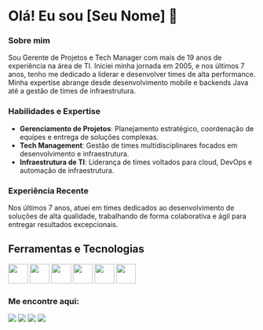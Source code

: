 # Olá! Eu sou [Seu Nome] 👋

### Sobre mim
Sou Gerente de Projetos e Tech Manager com mais de 19 anos de experiência na área de TI. Iniciei minha jornada em 2005, e nos últimos 7 anos, tenho me dedicado a liderar e desenvolver times de alta performance. 
Minha expertise abrange desde desenvolvimento mobile e backends Java até a gestão de times de infraestrutura.

### Habilidades e Expertise
- **Gerenciamento de Projetos**: Planejamento estratégico, coordenação de equipes e entrega de soluções complexas.
- **Tech Management**: Gestão de times multidisciplinares focados em desenvolvimento e infraestrutura.
- **Infraestrutura de TI**: Liderança de times voltados para cloud, DevOps e automação de infraestrutura.

### Experiência Recente
Nos últimos 7 anos, atuei em times dedicados ao desenvolvimento de soluções de alta qualidade, trabalhando de forma colaborativa e ágil para entregar resultados excepcionais.

## Ferramentas e Tecnologias
<div style="display: inline-block;">
  <img loading="lazy" src="https://cdn.jsdelivr.net/gh/devicons/devicon/icons/git/git-original.svg" width="40" height="40"/>
  <img loading="lazy" src="https://cdn.jsdelivr.net/gh/devicons/devicon/icons/kubernetes/kubernetes-plain.svg" width="40" height="40"/>
  <img loading="lazy" src="https://cdn.jsdelivr.net/gh/devicons/devicon/icons/java/java-original.svg" width="40" height="40"/>
  <img loading="lazy" src="https://cdn.jsdelivr.net/gh/devicons/devicon/icons/jira/jira-original.svg" width="40" height="40"/>
  <img loading="lazy" src="https://cdn.jsdelivr.net/gh/devicons/devicon/icons/azure/azure-original.svg" width="40" height="40"/>
  <img loading="lazy" src="https://cdn.jsdelivr.net/gh/devicons/devicon/icons/bash/bash-original.svg" width="40" height="40"/>
</div>



### Me encontre aqui:
<a href="https://www.linkedin.com/in/luiz-henrique-ferraz" target="_blank"><img loading="lazy" src="https://img.shields.io/badge/-LinkedIn-%230077B5?style=for-the-badge&logo=linkedin&logoColor=white" target="_blank"></a>
<a href="https://discord.com/users/luizhferraz" target="_blank"> <img loading="lazy" src="https://img.shields.io/badge/Discord-7289DA?style=for-the-badge&logo=discord&logoColor=white"></a>
<a href="https://www.instagram.com/luizhferraz/" target="_blank"><img loading="lazy" src="https://img.shields.io/badge/-Instagram-%23E4405F?style=for-the-badge&logo=instagram&logoColor=white" target="_blank"></a>
<a href = "mailto:luizhferraz@gmail.com"><img loading="lazy" src="https://img.shields.io/badge/Gmail-D14836?style=for-the-badge&logo=gmail&logoColor=white" target="_blank"></a>
